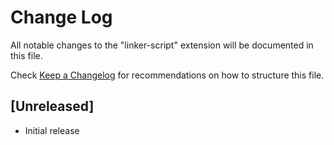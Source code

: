 # Change Log
All notable changes to the "linker-script" extension will be documented in this file.

Check [Keep a Changelog](http://keepachangelog.com/) for recommendations on how to structure this file.

## [Unreleased]
- Initial release